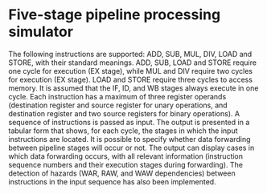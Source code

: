 # Five-stage pipeline processing simulator
The following instructions are supported: ADD, SUB, MUL, DIV, LOAD and STORE, with their standard meanings. ADD, SUB, LOAD and STORE require one cycle for execution (EX stage), while MUL and DIV require two cycles for execution (EX stage). LOAD and STORE require three cycles to access memory. It is assumed that the IF, ID, and WB stages always execute in one cycle. Each instruction has a maximum of three register operands (destination register and source register for unary operations, and destination register and two source registers for binary operations). A sequence of instructions is passed as input. The output is presented in a tabular form that shows, for each cycle, the stages in which the input instructions are located. It is possible to specify whether data forwarding between pipeline stages will occur or not. The output can display cases in which data forwarding occurs, with all relevant information (instruction sequence numbers and their execution stages during forwarding). The detection of hazards (WAR, RAW, and WAW dependencies) between instructions in the input sequence has also been implemented.

